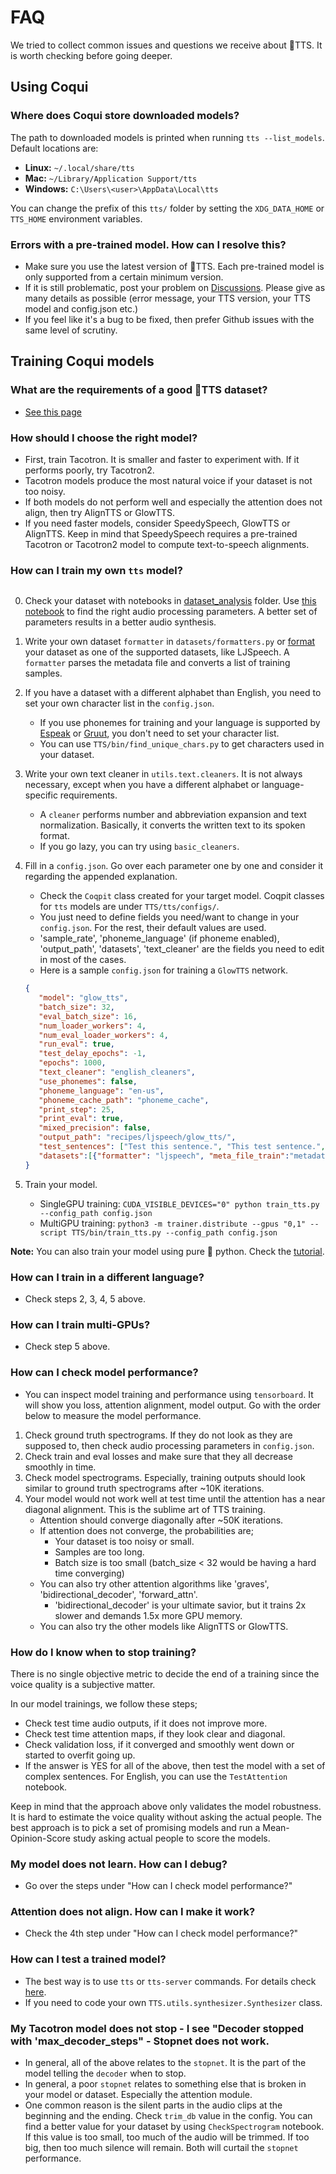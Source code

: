 # FAQ
We tried to collect common issues and questions we receive about 🐸TTS. It is
worth checking before going deeper.

## Using Coqui

### Where does Coqui store downloaded models?

The path to downloaded models is printed when running `tts --list_models`.
Default locations are:

- **Linux:** `~/.local/share/tts`
- **Mac:** `~/Library/Application Support/tts`
- **Windows:** `C:\Users\<user>\AppData\Local\tts`

You can change the prefix of this `tts/` folder by setting the `XDG_DATA_HOME`
or `TTS_HOME` environment variables.

### Errors with a pre-trained model. How can I resolve this?
- Make sure you use the latest version of 🐸TTS. Each pre-trained model is only
  supported from a certain minimum version.
- If it is still problematic, post your problem on
  [Discussions](https://github.com/idiap/coqui-ai-TTS/discussions). Please give
  as many details as possible (error message, your TTS version, your TTS model
  and config.json etc.)
- If you feel like it's a bug to be fixed, then prefer Github issues with the
  same level of scrutiny.

## Training Coqui models

### What are the requirements of a good 🐸TTS dataset?
- [See this page](datasets/what_makes_a_good_dataset.md)

### How should I choose the right model?
- First, train Tacotron. It is smaller and faster to experiment with. If it performs poorly, try Tacotron2.
- Tacotron models produce the most natural voice if your dataset is not too noisy.
- If both models do not perform well and especially the attention does not align, then try AlignTTS or GlowTTS.
- If you need faster models, consider SpeedySpeech, GlowTTS or AlignTTS. Keep in mind that SpeedySpeech requires a pre-trained Tacotron or Tacotron2 model to compute text-to-speech alignments.

### How can I train my own `tts` model?

```{note} XTTS has separate fine-tuning scripts, see [here](models/xtts.md#training).
```

0. Check your dataset with notebooks in [dataset_analysis](https://github.com/idiap/coqui-ai-TTS/tree/main/notebooks/dataset_analysis) folder. Use [this notebook](https://github.com/idiap/coqui-ai-TTS/blob/main/notebooks/dataset_analysis/CheckSpectrograms.ipynb) to find the right audio processing parameters. A better set of parameters results in a better audio synthesis.

1. Write your own dataset `formatter` in `datasets/formatters.py` or [format](datasets/formatting_your_dataset) your dataset as one of the supported datasets, like LJSpeech.
    A `formatter` parses the metadata file and converts a list of training samples.

2. If you have a dataset with a different alphabet than English, you need to set your own character list in the ```config.json```.
    - If you use phonemes for training and your language is supported by
    [Espeak](https://github.com/espeak-ng/espeak-ng/blob/master/docs/languages.md)
    or [Gruut](https://github.com/rhasspy/gruut#supported-languages), you don't need to set your character list.
    - You can use `TTS/bin/find_unique_chars.py` to get characters used in your dataset.

3. Write your own text cleaner in ```utils.text.cleaners```. It is not always necessary, except when you have a different alphabet or language-specific requirements.
    - A `cleaner` performs number and abbreviation expansion and text normalization. Basically, it converts the written text to its spoken format.
    - If you go lazy, you can try using ```basic_cleaners```.

4. Fill in a ```config.json```. Go over each parameter one by one and consider it regarding the appended explanation.
    - Check the `Coqpit` class created for your target model. Coqpit classes for `tts` models are under `TTS/tts/configs/`.
    - You just need to define fields you need/want to change in your `config.json`. For the rest, their default values are used.
    - 'sample_rate', 'phoneme_language' (if phoneme enabled), 'output_path', 'datasets', 'text_cleaner' are the fields you need to edit in most of the cases.
    - Here is a sample `config.json` for training a `GlowTTS` network.
     ```json
    {
        "model": "glow_tts",
        "batch_size": 32,
        "eval_batch_size": 16,
        "num_loader_workers": 4,
        "num_eval_loader_workers": 4,
        "run_eval": true,
        "test_delay_epochs": -1,
        "epochs": 1000,
        "text_cleaner": "english_cleaners",
        "use_phonemes": false,
        "phoneme_language": "en-us",
        "phoneme_cache_path": "phoneme_cache",
        "print_step": 25,
        "print_eval": true,
        "mixed_precision": false,
        "output_path": "recipes/ljspeech/glow_tts/",
        "test_sentences": ["Test this sentence.", "This test sentence.", "Sentence this test."],
        "datasets":[{"formatter": "ljspeech", "meta_file_train":"metadata.csv", "path": "recipes/ljspeech/LJSpeech-1.1/"}]
    }
    ```

6. Train your model.
    - SingleGPU training: ```CUDA_VISIBLE_DEVICES="0" python train_tts.py --config_path config.json```
    - MultiGPU training: ```python3 -m trainer.distribute --gpus "0,1" --script TTS/bin/train_tts.py --config_path config.json```

**Note:** You can also train your model using pure 🐍 python. Check the
[tutorial](tutorial_for_nervous_beginners.md).

### How can I train in a different language?
- Check steps 2, 3, 4, 5 above.

### How can I train multi-GPUs?
- Check step 5 above.

### How can I check model performance?
- You can inspect model training and performance using ```tensorboard```. It will show you loss, attention alignment, model output. Go with the order below to measure the model performance.
1. Check ground truth spectrograms. If they do not look as they are supposed to, then check audio processing parameters in ```config.json```.
2. Check train and eval losses and make sure that they all decrease smoothly in time.
3. Check model spectrograms. Especially, training outputs should look similar to ground truth spectrograms after ~10K iterations.
4. Your model would not work well at test time until the attention has a near diagonal alignment. This is the sublime art of TTS training.
    - Attention should converge diagonally after ~50K iterations.
    - If attention does not converge, the probabilities are;
        - Your dataset is too noisy or small.
        - Samples are too long.
        - Batch size is too small (batch_size < 32 would be having a hard time converging)
    - You can also try other attention algorithms like 'graves', 'bidirectional_decoder', 'forward_attn'.
        - 'bidirectional_decoder' is your ultimate savior, but it trains 2x slower and demands 1.5x more GPU memory.
    - You can also try the other models like AlignTTS or GlowTTS.

### How do I know when to stop training?
There is no single objective metric to decide the end of a training since the voice quality is a subjective matter.

In our model trainings, we follow these steps;

- Check test time audio outputs, if it does not improve more.
- Check test time attention maps, if they look clear and diagonal.
- Check validation loss, if it converged and smoothly went down or started to overfit going up.
- If the answer is YES for all of the above, then test the model with a set of complex sentences. For English, you can use the `TestAttention` notebook.

Keep in mind that the approach above only validates the model robustness. It is hard to estimate the voice quality without asking the actual people.
The best approach is to pick a set of promising models and run a Mean-Opinion-Score study asking actual people to score the models.

### My model does not learn. How can I debug?
- Go over the steps under "How can I check model performance?"

### Attention does not align. How can I make it work?
- Check the 4th step under "How can I check model performance?"

### How can I test a trained model?
- The best way is to use `tts` or `tts-server` commands. For details check [here](inference.md).
- If you need to code your own ```TTS.utils.synthesizer.Synthesizer``` class.

### My Tacotron model does not stop - I see "Decoder stopped with 'max_decoder_steps" - Stopnet does not work.
- In general, all of the above relates to the `stopnet`. It is the part of the model telling the `decoder` when to stop.
- In general, a poor `stopnet` relates to something else that is broken in your model or dataset. Especially the attention module.
- One common reason is the silent parts in the audio clips at the beginning and the ending. Check ```trim_db``` value in the config. You can find a better value for your dataset by using ```CheckSpectrogram``` notebook. If this value is too small, too much of the audio will be trimmed. If too big, then too much silence will remain. Both will curtail the `stopnet` performance.
